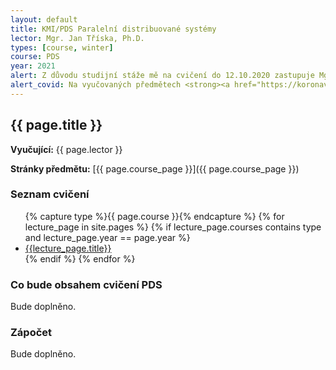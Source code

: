 ```yaml
---
layout: default
title: KMI/PDS Paralelní distribuované systémy
lector: Mgr. Jan Tříska, Ph.D.
types: [course, winter]
course: PDS
year: 2021
alert: Z důvodu studijní stáže mě na cvičení do 12.10.2020 zastupuje Mgr. Jan Tříska, Ph.D.
alert_covid: Na vyučovaných předmětech <strong><a href="https://koronavirus.mzcr.cz/aktualni-opatreni/">dodržujte vládní nařízení týkající se COVID-19</a></strong>. V případě <strong>jakýchkoli příznaků se neúčastněte prezenční výuky mých předmětů a <a href="/">kontaktujte mě</a></strong> pro více informací k distanční výuce.
---
```


## {{ page.title }}
**Vyučující:** {{ page.lector }}

**Stránky předmětu:** [{{ page.course_page }}]({{ page.course_page }})

### Seznam cvičení
<ul>
{% capture type %}{{ page.course }}{% endcapture %}
{% for lecture_page in site.pages %}
{% if lecture_page.courses contains type and lecture_page.year == page.year %}
<li>
<a href="{{lecture_page.url}}">{{lecture_page.title}}</a>
</li>
{% endif %}
{% endfor %}
</ul>

### Co bude obsahem cvičení PDS
Bude doplněno.

### Zápočet
Bude doplněno.

